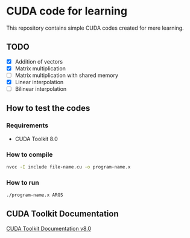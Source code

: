 # CUDA code for learning

This repository contains simple CUDA codes created for mere learning.

## TODO

- [x] Addition of vectors
- [x] Matrix multiplication
- [ ] Matrix multiplication with shared memory
- [x] Linear interpolation
- [ ] Bilinear interpolation

## How to test the codes

### Requirements

- CUDA Toolkit 8.0

### How to compile

```bash
nvcc -I include file-name.cu -o program-name.x
```

### How to run

```bash
./program-name.x ARGS
```

## CUDA Toolkit Documentation

[CUDA Toolkit Documentation v8.0](http://docs.nvidia.com/cuda/index.html)
